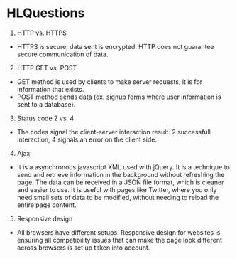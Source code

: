 # HLQuestions

1. HTTP vs. HTTPS
- HTTPS is secure, data sent is encrypted. HTTP does not guarantee secure communication of data.

2. HTTP GET vs. POST
- GET method is used by clients to make server requests, it is for information that exists. 
- POST method sends data (ex. signup forms where user information is sent to a database).

3. Status code 2 vs. 4
- The codes signal the client-server interaction result. 2 successfull interaction, 4 signals an error on the client side.

4. Ajax
- It is a asynchronous javascript XML used with jQuery. It is a technique to send and retrieve information in the background without refreshing the page. The data can be received in a JSON file format, which is cleaner and easier to use. It is useful with pages like Twitter, where you only need small sets of data to be modified, without needing to reload the entire page content.

5. Responsive design
- All browsers have different setups. Responsive design for websites is ensuring all compatibility issues that can make the page look different across browsers is set up taken into account.
